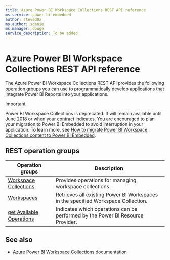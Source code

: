 ```yaml
---
title: Azure Power BI Workspace Collections REST API reference
ms.service: power-bi-embedded
author: steved0x
ms.author: sdanie
ms.manager: douge
service_description: To be added
---
```


# Azure Power BI Workspace Collections REST API reference

The Azure Power BI Workspace Collections REST API provides the following operation groups you can use to programmatically develop applications that integrate Power BI Reports into your applications.

> [!IMPORTANT]
> Power BI Workspace Collections is deprecated. It will remain available until June 2018 or when your contract indicates. You are encouraged to plan your migration to Power BI Embedded to avoid interruption in your application. To learn more, see [How to migrate Power BI Workspace Collections content to Power BI Embedded](/power-bi/developer/migrate-from-powerbi-embedded).



## REST operation groups

| Operation groups                                                                  | Description                                                                       |
|-----------------------------------------------------------------------------------|-----------------------------------------------------------------------------------|
| [Workspace Collections](~/docs-ref-autogen/power-bi-workspace-collections/Workspace-Collections.yml)      | Provides operations for managing workspace collections.                           |
| [Workspaces](~/docs-ref-autogen/power-bi-workspace-collections/Workspaces.yml)                           | Retrieves all existing Power BI Workspaces in the specified Workspace Collection. |
| [get Available Operations](~/docs-ref-autogen/power-bi-workspace-collections/get-Available-Operations.yml) | Indicates which operations can be performed by the Power BI Resource Provider.    |


## See also

- [Azure Power BI Workspace Collections documentation](/azure/power-bi-workspace-collections/)

